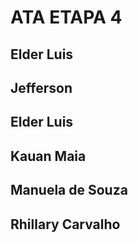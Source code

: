 # ATA ETAPA 4
Elder Luis
------

Jefferson
------

Elder Luis
------

Kauan Maia
------

Manuela de Souza
------

Rhillary Carvalho
------


